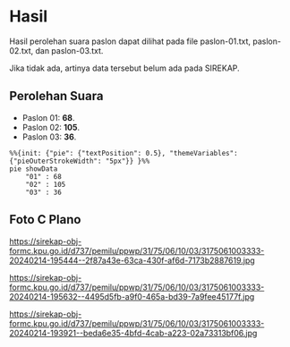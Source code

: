 # Hasil

Hasil perolehan suara paslon dapat dilihat pada file paslon-01.txt, paslon-02.txt, dan paslon-03.txt.

Jika tidak ada, artinya data tersebut belum ada pada SIREKAP.

## Perolehan Suara

 * Paslon 01: **68**.
 * Paslon 02: **105**.
 * Paslon 03: **36**.

```mermaid
%%{init: {"pie": {"textPosition": 0.5}, "themeVariables": {"pieOuterStrokeWidth": "5px"}} }%%
pie showData
    "01" : 68
    "02" : 105
    "03" : 36
```
## Foto C Plano

https://sirekap-obj-formc.kpu.go.id/d737/pemilu/ppwp/31/75/06/10/03/3175061003333-20240214-195444--2f87a43e-63ca-430f-af6d-7173b2887619.jpg

https://sirekap-obj-formc.kpu.go.id/d737/pemilu/ppwp/31/75/06/10/03/3175061003333-20240214-195632--4495d5fb-a9f0-465a-bd39-7a9fee45177f.jpg

https://sirekap-obj-formc.kpu.go.id/d737/pemilu/ppwp/31/75/06/10/03/3175061003333-20240214-193921--beda6e35-4bfd-4cab-a223-02a73313bf06.jpg
